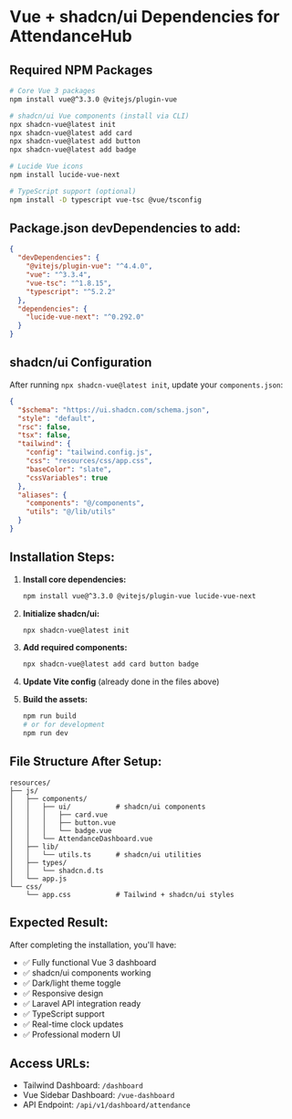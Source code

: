 # Vue + shadcn/ui Dependencies for AttendanceHub

## Required NPM Packages

```bash
# Core Vue 3 packages
npm install vue@^3.3.0 @vitejs/plugin-vue

# shadcn/ui Vue components (install via CLI)
npx shadcn-vue@latest init
npx shadcn-vue@latest add card
npx shadcn-vue@latest add button
npx shadcn-vue@latest add badge

# Lucide Vue icons
npm install lucide-vue-next

# TypeScript support (optional)
npm install -D typescript vue-tsc @vue/tsconfig
```

## Package.json devDependencies to add:

```json
{
  "devDependencies": {
    "@vitejs/plugin-vue": "^4.4.0",
    "vue": "^3.3.4",
    "vue-tsc": "^1.8.15",
    "typescript": "^5.2.2"
  },
  "dependencies": {
    "lucide-vue-next": "^0.292.0"
  }
}
```

## shadcn/ui Configuration

After running `npx shadcn-vue@latest init`, update your `components.json`:

```json
{
  "$schema": "https://ui.shadcn.com/schema.json",
  "style": "default",
  "rsc": false,
  "tsx": false,
  "tailwind": {
    "config": "tailwind.config.js",
    "css": "resources/css/app.css",
    "baseColor": "slate",
    "cssVariables": true
  },
  "aliases": {
    "components": "@/components",
    "utils": "@/lib/utils"
  }
}
```

## Installation Steps:

1. **Install core dependencies:**

   ```bash
   npm install vue@^3.3.0 @vitejs/plugin-vue lucide-vue-next
   ```

2. **Initialize shadcn/ui:**

   ```bash
   npx shadcn-vue@latest init
   ```

3. **Add required components:**

   ```bash
   npx shadcn-vue@latest add card button badge
   ```

4. **Update Vite config** (already done in the files above)

5. **Build the assets:**
   ```bash
   npm run build
   # or for development
   npm run dev
   ```

## File Structure After Setup:

```
resources/
├── js/
│   ├── components/
│   │   ├── ui/           # shadcn/ui components
│   │   │   ├── card.vue
│   │   │   ├── button.vue
│   │   │   └── badge.vue
│   │   └── AttendanceDashboard.vue
│   ├── lib/
│   │   └── utils.ts      # shadcn/ui utilities
│   ├── types/
│   │   └── shadcn.d.ts
│   └── app.js
└── css/
    └── app.css           # Tailwind + shadcn/ui styles
```

## Expected Result:

After completing the installation, you'll have:

- ✅ Fully functional Vue 3 dashboard
- ✅ shadcn/ui components working
- ✅ Dark/light theme toggle
- ✅ Responsive design
- ✅ Laravel API integration ready
- ✅ TypeScript support
- ✅ Real-time clock updates
- ✅ Professional modern UI

## Access URLs:

- Tailwind Dashboard: `/dashboard`
- Vue Sidebar Dashboard: `/vue-dashboard`
- API Endpoint: `/api/v1/dashboard/attendance`
